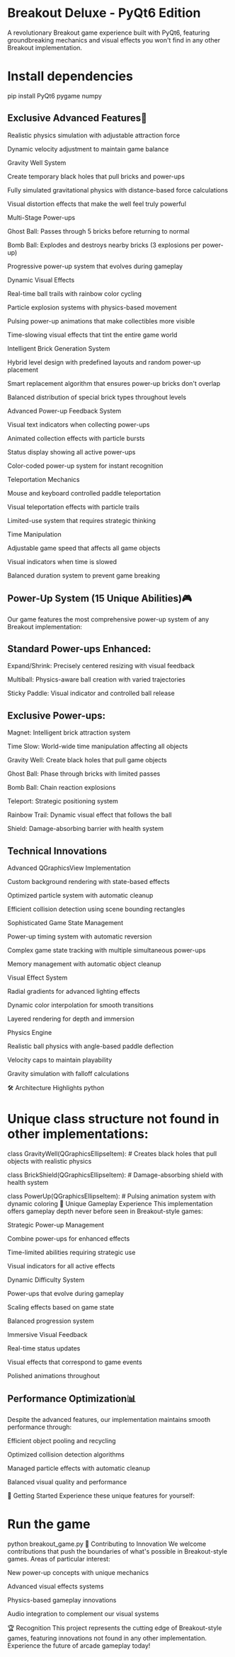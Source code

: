 # Breakout Deluxe - PyQt6 Edition

A revolutionary Breakout game experience built with PyQt6, featuring groundbreaking mechanics and visual effects you won't find in any other Breakout implementation.

# Install dependencies
pip install PyQt6 pygame numpy

## Exclusive Advanced Features🎯

Realistic physics simulation with adjustable attraction force

Dynamic velocity adjustment to maintain game balance

Gravity Well System

Create temporary black holes that pull bricks and power-ups

Fully simulated gravitational physics with distance-based force calculations

Visual distortion effects that make the well feel truly powerful

Multi-Stage Power-ups

Ghost Ball: Passes through 5 bricks before returning to normal

Bomb Ball: Explodes and destroys nearby bricks (3 explosions per power-up)

Progressive power-up system that evolves during gameplay

Dynamic Visual Effects

Real-time ball trails with rainbow color cycling

Particle explosion systems with physics-based movement

Pulsing power-up animations that make collectibles more visible

Time-slowing visual effects that tint the entire game world

Intelligent Brick Generation System

Hybrid level design with predefined layouts and random power-up placement

Smart replacement algorithm that ensures power-up bricks don't overlap

Balanced distribution of special brick types throughout levels

Advanced Power-up Feedback System

Visual text indicators when collecting power-ups

Animated collection effects with particle bursts

Status display showing all active power-ups

Color-coded power-up system for instant recognition

Teleportation Mechanics

Mouse and keyboard controlled paddle teleportation

Visual teleportation effects with particle trails

Limited-use system that requires strategic thinking

Time Manipulation

Adjustable game speed that affects all game objects

Visual indicators when time is slowed

Balanced duration system to prevent game breaking

## Power-Up System (15 Unique Abilities)🎮 
Our game features the most comprehensive power-up system of any Breakout implementation:

## Standard Power-ups Enhanced:
Expand/Shrink: Precisely centered resizing with visual feedback

Multiball: Physics-aware ball creation with varied trajectories

Sticky Paddle: Visual indicator and controlled ball release

## Exclusive Power-ups:
Magnet: Intelligent brick attraction system

Time Slow: World-wide time manipulation affecting all objects

Gravity Well: Create black holes that pull game objects

Ghost Ball: Phase through bricks with limited passes

Bomb Ball: Chain reaction explosions

Teleport: Strategic positioning system

Rainbow Trail: Dynamic visual effect that follows the ball

Shield: Damage-absorbing barrier with health system

## Technical Innovations
Advanced QGraphicsView Implementation

Custom background rendering with state-based effects

Optimized particle system with automatic cleanup

Efficient collision detection using scene bounding rectangles

Sophisticated Game State Management

Power-up timing system with automatic reversion

Complex game state tracking with multiple simultaneous power-ups

Memory management with automatic object cleanup

Visual Effect System

Radial gradients for advanced lighting effects

Dynamic color interpolation for smooth transitions

Layered rendering for depth and immersion

Physics Engine

Realistic ball physics with angle-based paddle deflection

Velocity caps to maintain playability

Gravity simulation with falloff calculations

🛠️ Architecture Highlights
python
# Unique class structure not found in other implementations:
class GravityWell(QGraphicsEllipseItem):
    # Creates black holes that pull objects with realistic physics

class BrickShield(QGraphicsEllipseItem):
    # Damage-absorbing shield with health system

class PowerUp(QGraphicsEllipseItem):
    # Pulsing animation system with dynamic coloring
🎯 Unique Gameplay Experience
This implementation offers gameplay depth never before seen in Breakout-style games:

Strategic Power-up Management

Combine power-ups for enhanced effects

Time-limited abilities requiring strategic use

Visual indicators for all active effects

Dynamic Difficulty System

Power-ups that evolve during gameplay

Scaling effects based on game state

Balanced progression system

Immersive Visual Feedback

Real-time status updates

Visual effects that correspond to game events

Polished animations throughout

## Performance Optimization📊
Despite the advanced features, our implementation maintains smooth performance through:

Efficient object pooling and recycling

Optimized collision detection algorithms

Managed particle effects with automatic cleanup

Balanced visual quality and performance

🌟 Getting Started
Experience these unique features for yourself:


# Run the game
python breakout_game.py
🤝 Contributing to Innovation
We welcome contributions that push the boundaries of what's possible in Breakout-style games. Areas of particular interest:

New power-up concepts with unique mechanics

Advanced visual effects systems

Physics-based gameplay innovations

Audio integration to complement our visual systems

🏆 Recognition
This project represents the cutting edge of Breakout-style games, featuring innovations not found in any other implementation. Experience the future of arcade gameplay today!
